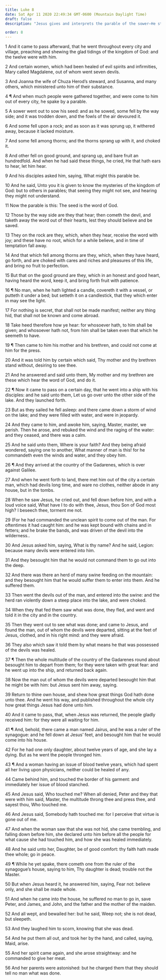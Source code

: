 ```yaml
---
title: Luke 8
date: Sat Apr 11 2020 22:49:34 GMT-0600 (Mountain Daylight Time)
draft: false
description: "Jesus gives and interprets the parable of the sower—He stills the tempest; casts out a legion of devils, who then enter the swine; heals a woman of an issue of blood; and raises Jairus’s daughter from death."

order: 8
---
```

    
1 And it came to pass afterward, that he went throughout every city and village, preaching and shewing the glad tidings of the kingdom of God: and the twelve were with him.

2 And certain women, which had been healed of evil spirits and infirmities, Mary called Magdalene, out of whom went seven devils.

3 And Joanna the wife of Chuza Herod’s steward, and Susanna, and many others, which ministered unto him of their substance.

4 ¶ And when much people were gathered together, and were come to him out of every city, he spake by a parable.

5 A sower went out to sow his seed: and as he sowed, some fell by the way side; and it was trodden down, and the fowls of the air devoured it.

6 And some fell upon a rock; and as soon as it was sprung up, it withered away, because it lacked moisture.

7 And some fell among thorns; and the thorns sprang up with it, and choked it.

8 And other fell on good ground, and sprang up, and bare fruit an hundredfold. And when he had said these things, he cried, He that hath ears to hear, let him hear.

9 And his disciples asked him, saying, What might this parable be.

10 And he said, Unto you it is given to know the mysteries of the kingdom of God: but to others in parables; that seeing they might not see, and hearing they might not understand.

11 Now the parable is this: The seed is the word of God.

12 Those by the way side are they that hear; then cometh the devil, and taketh away the word out of their hearts, lest they should believe and be saved.

13 They on the rock are they, which, when they hear, receive the word with joy; and these have no root, which for a while believe, and in time of temptation fall away.

14 And that which fell among thorns are they, which, when they have heard, go forth, and are choked with cares and riches and pleasures of this life, and bring no fruit to perfection.

15 But that on the good ground are they, which in an honest and good heart, having heard the word, keep it, and bring forth fruit with patience.

16 ¶ No man, when he hath lighted a candle, covereth it with a vessel, or putteth it under a bed; but setteth it on a candlestick, that they which enter in may see the light.

17 For nothing is secret, that shall not be made manifest; neither any thing hid, that shall not be known and come abroad.

18 Take heed therefore how ye hear: for whosoever hath, to him shall be given; and whosoever hath not, from him shall be taken even that which he seemeth to have.

19 ¶ Then came to him his mother and his brethren, and could not come at him for the press.

20 And it was told him by certain which said, Thy mother and thy brethren stand without, desiring to see thee.

21 And he answered and said unto them, My mother and my brethren are these which hear the word of God, and do it.

22 ¶ Now it came to pass on a certain day, that he went into a ship with his disciples: and he said unto them, Let us go over unto the other side of the lake. And they launched forth.

23 But as they sailed he fell asleep: and there came down a storm of wind on the lake; and they were filled with water, and were in jeopardy.

24 And they came to him, and awoke him, saying, Master, master, we perish. Then he arose, and rebuked the wind and the raging of the water: and they ceased, and there was a calm.

25 And he said unto them, Where is your faith? And they being afraid wondered, saying one to another, What manner of man is this! for he commandeth even the winds and water, and they obey him.

26 ¶ And they arrived at the country of the Gadarenes, which is over against Galilee.

27 And when he went forth to land, there met him out of the city a certain man, which had devils long time, and ware no clothes, neither abode in any house, but in the tombs.

28 When he saw Jesus, he cried out, and fell down before him, and with a loud voice said, What have I to do with thee, Jesus, thou Son of God most high? I beseech thee, torment me not.

29 (For he had commanded the unclean spirit to come out of the man. For oftentimes it had caught him: and he was kept bound with chains and in fetters; and he brake the bands, and was driven of the devil into the wilderness..

30 And Jesus asked him, saying, What is thy name? And he said, Legion: because many devils were entered into him.

31 And they besought him that he would not command them to go out into the deep.

32 And there was there an herd of many swine feeding on the mountain: and they besought him that he would suffer them to enter into them. And he suffered them.

33 Then went the devils out of the man, and entered into the swine: and the herd ran violently down a steep place into the lake, and were choked.

34 When they that fed them saw what was done, they fled, and went and told it in the city and in the country.

35 Then they went out to see what was done; and came to Jesus, and found the man, out of whom the devils were departed, sitting at the feet of Jesus, clothed, and in his right mind: and they were afraid.

36 They also which saw it told them by what means he that was possessed of the devils was healed.

37 ¶ Then the whole multitude of the country of the Gadarenes round about besought him to depart from them; for they were taken with great fear: and he went up into the ship, and returned back again.

38 Now the man out of whom the devils were departed besought him that he might be with him: but Jesus sent him away, saying.

39 Return to thine own house, and shew how great things God hath done unto thee. And he went his way, and published throughout the whole city how great things Jesus had done unto him.

40 And it came to pass, that, when Jesus was returned, the people gladly received him: for they were all waiting for him.

41 ¶ And, behold, there came a man named Jairus, and he was a ruler of the synagogue: and he fell down at Jesus’ feet, and besought him that he would come into his house.

42 For he had one only daughter, about twelve years of age, and she lay a dying. But as he went the people thronged him.

43 ¶ And a woman having an issue of blood twelve years, which had spent all her living upon physicians, neither could be healed of any.

44 Came behind him, and touched the border of his garment: and immediately her issue of blood stanched.

45 And Jesus said, Who touched me? When all denied, Peter and they that were with him said, Master, the multitude throng thee and press thee, and sayest thou, Who touched me.

46 And Jesus said, Somebody hath touched me: for I perceive that virtue is gone out of me.

47 And when the woman saw that she was not hid, she came trembling, and falling down before him, she declared unto him before all the people for what cause she had touched him, and how she was healed immediately.

48 And he said unto her, Daughter, be of good comfort: thy faith hath made thee whole; go in peace.

49 ¶ While he yet spake, there cometh one from the ruler of the synagogue’s house, saying to him, Thy daughter is dead; trouble not the Master.

50 But when Jesus heard it, he answered him, saying, Fear not: believe only, and she shall be made whole.

51 And when he came into the house, he suffered no man to go in, save Peter, and James, and John, and the father and the mother of the maiden.

52 And all wept, and bewailed her: but he said, Weep not; she is not dead, but sleepeth.

53 And they laughed him to scorn, knowing that she was dead.

54 And he put them all out, and took her by the hand, and called, saying, Maid, arise.

55 And her spirit came again, and she arose straightway: and he commanded to give her meat.

56 And her parents were astonished: but he charged them that they should tell no man what was done.
